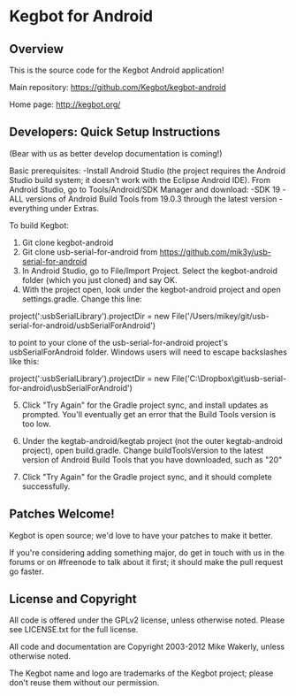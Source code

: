 Kegbot for Android
===================

Overview
--------

This is the source code for the Kegbot Android application!

Main repository: https://github.com/Kegbot/kegbot-android

Home page: http://kegbot.org/


Developers: Quick Setup Instructions
------------------------------------

(Bear with us as better develop documentation is coming!)

Basic prerequisites:
-Install Android Studio (the project requires the Android Studio build system; it doesn't work with the Eclipse Android IDE). 
From Android Studio, go to Tools/Android/SDK Manager and download:
-SDK 19
-ALL versions of Android Build Tools from 19.0.3 through the latest version
-everything under Extras.

To build Kegbot:

1. Git clone kegbot-android
2. Git clone usb-serial-for-android from https://github.com/mik3y/usb-serial-for-android
3. In Android Studio, go to File/Import Project. Select the kegbot-android folder (which you just cloned) and say OK.
4. With the project open, look under the kegbot-android project and open settings.gradle. Change this line:

project(':usbSerialLibrary').projectDir = new File('/Users/mikey/git/usb-serial-for-android/usbSerialForAndroid')

to point to your clone of the usb-serial-for-android project's usbSerialForAndroid folder. Windows users will need to escape backslashes like this:

project(':usbSerialLibrary').projectDir = new File('C:\\Dropbox\\git\\usb-serial-for-android\\usbSerialForAndroid')

5. Click "Try Again" for the Gradle project sync, and install updates as prompted. You'll eventually get an error that the Build Tools version is too low.

6. Under the kegtab-android/kegtab project (not the outer kegtab-android project), open build.gradle. Change buildToolsVersion to the latest version of Android Build Tools that you have downloaded, such as "20"

7. Click "Try Again" for the Gradle project sync, and it should complete successfully.

Patches Welcome!
----------------

Kegbot is open source; we'd love to have your patches to make it better.

If you're considering adding something major, do get in touch with us in the
forums or on #freenode to talk about it first; it should make the pull
request go faster.

License and Copyright
---------------------

All code is offered under the GPLv2 license, unless otherwise noted. Please see
LICENSE.txt for the full license.

All code and documentation are Copyright 2003-2012 Mike Wakerly, unless
otherwise noted.

The Kegbot name and logo are trademarks of the Kegbot project; please don't
reuse them without our permission.

